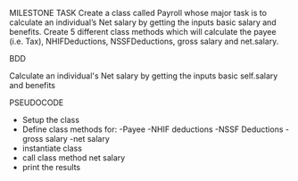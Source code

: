 MILESTONE TASK
Create a class called Payroll whose major task is to calculate an individual’s Net salary by getting the inputs basic salary and benefits. Create 5 different class methods which will calculate the payee (i.e. Tax), NHIFDeductions, NSSFDeductions, gross salary and net.salary.

BDD

Calculate an individual's Net salary by getting the inputs basic self.salary and benefits

PSEUDOCODE

- Setup the class
- Define class methods for:
  -Payee
  -NHIF deductions
  -NSSF Deductions
  -gross salary
  -net salary
- instantiate class 
- call class method net salary
- print the results
  
